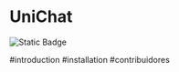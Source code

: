 
# UniChat

![Static Badge](https://img.shields.io/badge/version-1.0.0-blue)


#introduction
#installation
#contribuidores